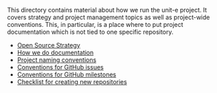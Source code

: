 This directory contains material about how we run the unit-e project. It covers
strategy and project management topics as well as project-wide conventions.
This, in particular, is a place where to put project documentation which is not
tied to one specific repository.

* [Open Source Strategy](open-source-strategy.md)
* [How we do documentation](documentation.md)
* [Project naming conventions](naming-conventions.md)
* [Conventions for GitHub issues](issues.md)
* [Conventions for GitHub milestones](milestones.md)
* [Checklist for creating new repositories](new-repository-checklist.md)
